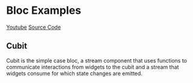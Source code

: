 # Bloc Examples
[Youtube](https://www.youtube.com/watch?v=Mn254cnduOY)
[Source Code](https://github.com/vandadnp/youtube-course-bloc)

## Cubit
Cubit is the simple case bloc, a stream component that uses functions to communicate interactions from widgets to the cubit and a stream that widgets consume for which state changes are emitted.
